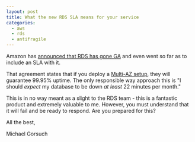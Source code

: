 ```yaml
---
layout: post
title: What the new RDS SLA means for your service
categories:
  - aws
  - rds
  - antifragile
---
```


Amazon has [announced that RDS has gone GA](http://aws.amazon.com/about-aws/whats-new/2013/06/05/amazon-rds-ga-sla/) and even went so far as to include an SLA with it.

That agreement states that if you deploy a [Multi-AZ setup](http://aws.amazon.com/rds/multi-az/), they will guarantee 99.95% uptime.  The only responsible way approach this is "I should _expect_ my database to be down _at least_ 22 minutes per month."

This is in no way meant as a slight to the RDS team - this is a fantastic product and extremely valuable to me.  However, you must understand that it will fail and be ready to respond.  Are you prepared for this?

All the best,

Michael Gorsuch
